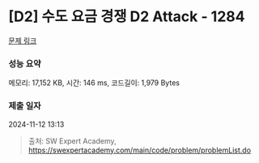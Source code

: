 # [D2] 수도 요금 경쟁 D2 Attack - 1284 

[문제 링크](https://swexpertacademy.com/main/code/problem/problemDetail.do?contestProbId=AV189xUaI8UCFAZN) 

### 성능 요약

메모리: 17,152 KB, 시간: 146 ms, 코드길이: 1,979 Bytes

### 제출 일자

2024-11-12 13:13



> 출처: SW Expert Academy, https://swexpertacademy.com/main/code/problem/problemList.do